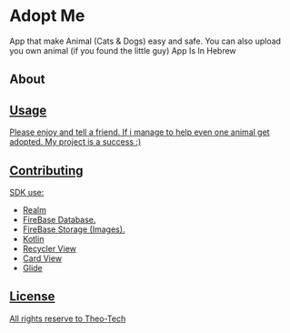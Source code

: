 # Adopt Me

App that make Animal (Cats & Dogs) easy and safe. 
You can also upload you own animal (if you found the little guy)
App Is In Hebrew 

## About
<a href="https://files.fm/u/zzps4jdv#/view/Screenshot_1574102694.png"/>
<a href="https://files.fm/thumb_show.php?i=y38zzrfc">

## Usage
Please enjoy and tell a friend. 
If i manage to help even one animal get adopted. 
My project is a success :)


## Contributing
SDK use:
* Realm
* FireBase Database.
* FireBase Storage (Images).
* Kotlin
* Recycler View
* Card View
* Glide
          
## License
All rights reserve to Theo-Tech
